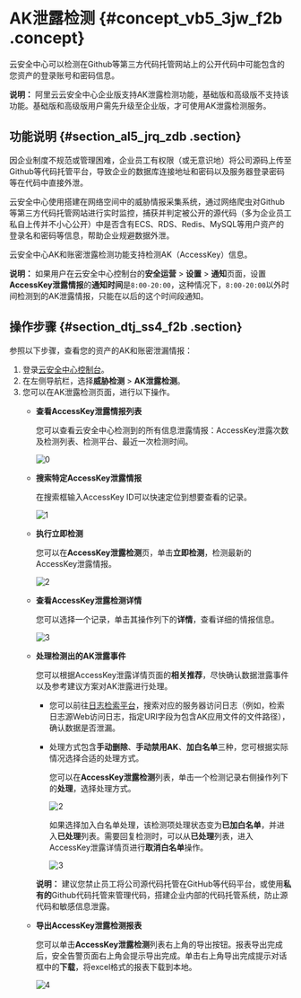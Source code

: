 # AK泄露检测 {#concept_vb5_3jw_f2b .concept}

云安全中心可以检测在Github等第三方代码托管网站上的公开代码中可能包含的您资产的登录账号和密码信息。

**说明：** 阿里云云安全中心企业版支持AK泄露检测功能，基础版和高级版不支持该功能。基础版和高级版用户需先升级至企业版，才可使用AK泄露检测服务。

## 功能说明 {#section_al5_jrq_zdb .section}

因企业制度不规范或管理困难，企业员工有权限（或无意识地）将公司源码上传至Github等代码托管平台，导致企业的数据库连接地址和密码以及服务器登录密码等在代码中直接外泄。

云安全中心使用搭建在网络空间中的威胁情报采集系统，通过网络爬虫对Github等第三方代码托管网站进行实时监控，捕获并判定被公开的源代码（多为企业员工私自上传并不小心公开）中是否含有ECS、RDS、Redis、MySQL等用户资产的登录名和密码等信息，帮助企业规避数据外泄。

云安全中心AK和账密泄露检测功能支持检测AK（AccessKey）信息。

**说明：** 如果用户在云安全中心控制台的**安全运营** \> **设置** \> **通知**页面，设置**AccessKey泄露情报**的**通知时间**是`8:00-20:00`，这种情况下，`8:00-20:00`以外时间检测到的AK泄露情报，只能在以后的这个时间段通知。

## 操作步骤 {#section_dtj_ss4_f2b .section}

参照以下步骤，查看您的资产的AK和账密泄漏情报：

1.  登录[云安全中心控制台](https://yundun.console.aliyun.com/?p=sas)。
2.  在左侧导航栏，选择**威胁检测** \> **AK泄露检测**。
3.  您可以在AK泄露检测页面，进行以下操作。
    -   **查看AccessKey泄露情报列表** 

        您可以查看云安全中心检测到的所有信息泄露情报：AccessKey泄露次数及检测列表、检测平台、最近一次检测时间。

        ![0](http://static-aliyun-doc.oss-cn-hangzhou.aliyuncs.com/assets/img/15125/15649944356504_zh-CN.jpg)

    -   **搜索特定AccessKey泄露情报** 

        在搜索框输入AccessKey ID可以快速定位到想要查看的记录。

        ![1](http://static-aliyun-doc.oss-cn-hangzhou.aliyuncs.com/assets/img/15125/156499443554200_zh-CN.png)

    -   **执行立即检测** 

        您可以在**AccessKey泄露检测**页，单击**立即检测**，检测最新的AccessKey泄露情报。

        ![2](http://static-aliyun-doc.oss-cn-hangzhou.aliyuncs.com/assets/img/15125/156499443554201_zh-CN.png)

    -   **查看AccessKey泄露检测详情** 

        您可以选择一个记录，单击其操作列下的**详情**，查看详细的情报信息。

        ![3](http://static-aliyun-doc.oss-cn-hangzhou.aliyuncs.com/assets/img/15125/15649944356505_zh-CN.jpg)

    -   **处理检测出的AK泄露事件** 

        您可以根据AccessKey泄露详情页面的**相关推荐**，尽快确认数据泄露事件以及参考建议方案对AK泄露进行处理。

        -   您可以前往[日志检索平台](https://sls.console.aliyun.com)，搜索对应的服务器访问日志（例如，检索日志源Web访问日志，指定URI字段为包含AK应用文件的文件路径），确认数据是否泄漏。
        -   处理方式包含**手动删除**、**手动禁用AK**、**加白名单**三种，您可根据实际情况选择合适的处理方式。

            您可以在**AccessKey泄露检测**列表，单击一个检测记录右侧操作列下的**处理**，选择处理方式。

            ![2](http://static-aliyun-doc.oss-cn-hangzhou.aliyuncs.com/assets/img/15125/156499443654185_zh-CN.png)

            如果选择加入白名单处理，该检测项处理状态变为**已加白名单**，并进入**已处理**列表。需要回复检测时，可以从**已处理**列表，进入AccessKey泄露详情页进行**取消白名单**操作。

            ![3](http://static-aliyun-doc.oss-cn-hangzhou.aliyuncs.com/assets/img/15125/156499443654188_zh-CN.png)

        **说明：** 建议您禁止员工将公司源代码托管在GitHub等代码平台，或使用**私有的**Github代码托管来管理代码，搭建企业内部的代码托管系统，防止源代码和敏感信息泄露。

    -   **导出AccessKey泄露检测报表** 

        您可以单击**AccessKey泄露检测**列表右上角的导出按钮。报表导出完成后，安全告警页面右上角会提示导出完成。单击右上角导出完成提示对话框中的**下载**，将excel格式的报表下载到本地。

        ![4](http://static-aliyun-doc.oss-cn-hangzhou.aliyuncs.com/assets/img/15125/156499443654205_zh-CN.png)


